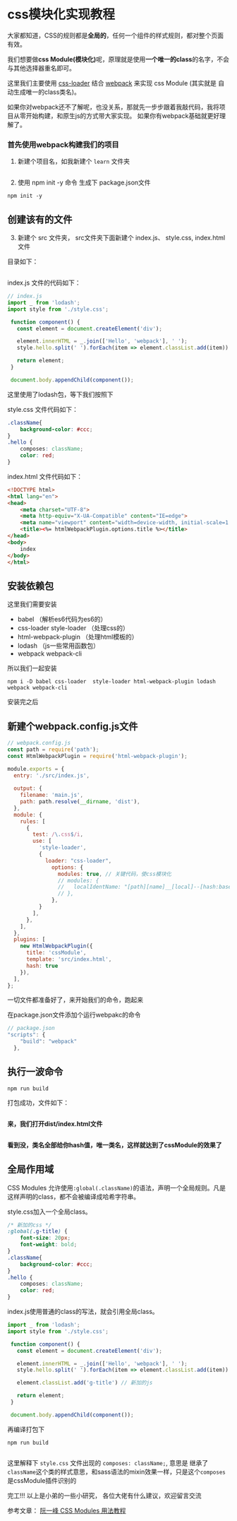 # css模块化实现教程

大家都知道，CSS的规则都是**全局的**，任何一个组件的样式规则，都对整个页面有效。

我们想要做<b>css Module(模块化)</b>呢，原理就是使用<b>一个唯一的class</b>的名字，不会与其他选择器重名即可。

这里我们主要使用 [css-loader](https://www.npmjs.com/package/css-loader) 结合 [webpack](https://webpack.docschina.org/guides/getting-started/) 来实现 css Module (其实就是 自动生成唯一的class类名)。

如果你对webpack还不了解呢，也没关系，那就先一步步跟着我敲代码，我将项目从零开始构建，和原生js的方式带大家实现。 如果你有webpack基础就更好理解了。

### 首先使用webpack构建我们的项目

1. 新建个项目名，如我新建个 `learn` 文件夹

<img class="zoom-custom-imgs" :src="$withBase('/assets/img/css/learn.png')">

2. 使用 npm init -y 命令 生成下 package.json文件

```
npm init -y
```

## 创建该有的文件

3. 新建个 src 文件夹， src文件夹下面新建个 index.js、 style.css, index.html文件

目录如下：

<img class="zoom-custom-imgs" :src="$withBase('/assets/img/css/directory.png')">

index.js 文件的代码如下：

```js
// index.js
import _ from 'lodash';
import style from './style.css';

 function component() {
   const element = document.createElement('div');

   element.innerHTML = _.join(['Hello', 'webpack'], ' ');
   style.hello.split(' ').forEach(item => element.classList.add(item))

   return element;
 }

 document.body.appendChild(component());
```
这里使用了lodash包，等下我们按照下

style.css 文件代码如下：

```css
.className{
    background-color: #ccc;
}
.hello {
    composes: className;
    color: red;
}
```

index.html 文件代码如下：

```html
<!DOCTYPE html>
<html lang="en">
<head>
    <meta charset="UTF-8">
    <meta http-equiv="X-UA-Compatible" content="IE=edge">
    <meta name="viewport" content="width=device-width, initial-scale=1.0">
    <title><%= htmlWebpackPlugin.options.title %></title>
</head>
<body>
    index
</body>
</html>
```

## 安装依赖包

这里我们需要安装 

- babel （解析es6代码为es6的）
- css-loader  style-loader （处理css的）
- html-webpack-plugin （处理html模板的）
- lodash （js一些常用函数包）
- webpack webpack-cli

所以我们一起安装

```
npm i -D babel css-loader  style-loader html-webpack-plugin lodash webpack webpack-cli
```

安装完之后

## 新建个webpack.config.js文件

```js
// webpack.config.js
const path = require('path');
const HtmlWebpackPlugin = require('html-webpack-plugin');

module.exports = {
  entry: './src/index.js',
  
  output: {
    filename: 'main.js',
    path: path.resolve(__dirname, 'dist'),
  },
  module: {
    rules: [
      {
        test: /\.css$/i,
        use: [
          'style-loader',
          {
            loader: "css-loader",
              options: {
                modules: true, // 关键代码，使css模块化
                // modules: { 
                //   localIdentName: "[path][name]__[local]--[hash:base64:5]" // 这里配置是自己定义css模块化生成的类名
                // },
              },
          }
        ],
      },
    ],
  },
  plugins: [
    new HtmlWebpackPlugin({
      title: 'cssModule',
      template: 'src/index.html',
      hash: true
    }),
  ],
};
```

一切文件都准备好了，来开始我们的命令，跑起来

在package.json文件添加个运行webpakc的命令

```js
// package.json
"scripts": {
    "build": "webpack"
  },
```

## 执行一波命令

```
npm run build
```

打包成功，文件如下：

<img class="zoom-custom-imgs" :src="$withBase('/assets/img/css/directory2.png')">

**来，我们打开dist/index.html文件**

<img class="zoom-custom-imgs" :src="$withBase('/assets/img/css/cssModule.png')">

**看到没，类名全部给你hash值，唯一类名，这样就达到了cssModule的效果了**

## 全局作用域

CSS Modules 允许使用`:global(.className)`的语法，声明一个全局规则。凡是这样声明的class，都不会被编译成哈希字符串。

style.css加入一个全局class。

```css
/* 新加的css */
:global(.g-title) {
    font-size: 20px;
    font-weight: bold;
}
.className{
    background-color: #ccc;
}
.hello {
    composes: className;
    color: red;
}
```

index.js使用普通的class的写法，就会引用全局class。

```js
import _ from 'lodash';
import style from './style.css';

 function component() {
   const element = document.createElement('div');

   element.innerHTML = _.join(['Hello', 'webpack'], ' ');
   style.hello.split(' ').forEach(item => element.classList.add(item))

   element.classList.add('g-title') // 新加的js

   return element;
 }

 document.body.appendChild(component());
```

再编译打包下 

```
npm run build
```

<img class="zoom-custom-imgs" :src="$withBase('/assets/img/css/cssModule2.png')">


这里解释下 `style.css` 文件出现的 `composes: className;`,  意思是 继承了 `className`这个类的样式意思，和sass语法的mixin效果一样，只是这个`composes`是cssModule插件识别的


完工!!!  以上是小弟的一些小研究， 各位大佬有什么建议，欢迎留言交流

参考文章： [阮一峰 CSS Modules 用法教程](http://www.ruanyifeng.com/blog/2016/06/css_modules.html)
